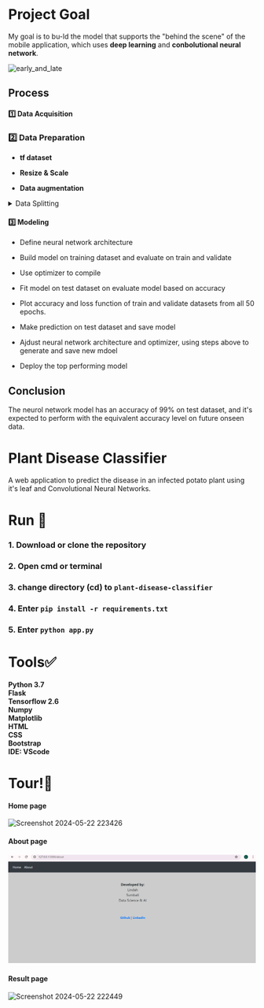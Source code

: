 # Project Goal
My  goal is to bu-ld the model that supports the "behind the scene" of the mobile application, which uses **deep learning** and **conbolutional neural network**.

![early_and_late](https://user-images.githubusercontent.com/105242871/188295263-761359b7-497f-4563-8df5-a2360e2c8bf0.jpeg)

## Process
#### :one:   Data Acquisition
### :two:   Data Preparation

- **tf dataset**

- **Resize & Scale**

- **Data augmentation**

<details>
<summary> Data Splitting </summary>

- Create function `get_dataset_partitions_tf()` to split data into **train, validate, test**

 Test prepare function

- Check the size of each dataset
     ```sh
     len(train), len(validate), len(test)
     ```
- Call the function, and cache e the 3 data samples
     ```sh
    train = train.cache().shuffle(1000).prefetch(buffer_size = tf.data.AUTOTUNE)
    validate = validate.cache().shuffle(1000).prefetch(buffer_size = tf.data.AUTOTUNE)
    test = test.cache().shuffle(1000).prefetch(buffer_size = tf.data.AUTOTUNE)
     ```
</details>

#### :three:    Modeling
- Define neural network architecture

- Build model on training dataset and evaluate on train and validate

- Use optimizer to compile

- Fit model on test dataset on evaluate model based on accuracy

- Plot accuracy and loss function of train and validate datasets from all 50 epochs.

- Make prediction on test dataset and save model

- Ajdust neural network architecture and optimizer, using steps above to generate and save new mdoel

- Deploy the top performing model

## Conclusion
The neurol network model has an accuracy of 99% on test dataset, and it's expected to perform with the equivalent accuracy level on future onseen data.


# Plant Disease Classifier
A web application to predict the disease in an infected potato plant using it's leaf and Convolutional Neural Networks.<br>

# Run 🎯
### 1. Download or clone the repository
### 2. Open cmd or terminal
### 3. change directory (cd) to `plant-disease-classifier`
### 4. Enter `pip install -r requirements.txt`
### 5. Enter `python app.py`

# Tools✅
**Python 3.7** <br>
**Flask**<br>
**Tensorflow 2.6**<br>
**Numpy**<br>
**Matplotlib**<br>
**HTML**<br>
**CSS**<br>
**Bootstrap**<br>
**IDE: VScode**<br>

# Tour!🎯
#### Home page

<img width="958" alt="Screenshot 2024-05-22 223426" src="https://github.com/Sumbati10/Potato-Disease-Classification-Using-CNN/assets/105505214/70e84b94-3f98-4fad-a1d3-ff80aec3af18">



#### About page

![Alt text](<images/Screenshot 2024-05-22 223450.png>)

#### Result page

<img width="545" alt="Screenshot 2024-05-22 222449" src="https://github.com/Sumbati10/Potato-Disease-Classification-Using-CNN/assets/105505214/3ec2e1b3-e905-4559-9a3a-a07877ae14b4">


